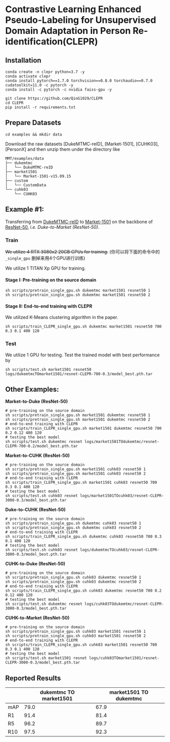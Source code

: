 # Contrastive Learning Enhanced Pseudo-Labeling for Unsupervised Domain Adaptation in Person Re-identification(CLEPR)

## Installation

```shell
conda create -n clepr python=3.7 -y
conda activate clepr
conda install pytorch==1.7.0 torchvision==0.8.0 torchaudio==0.7.0 cudatoolkit=11.0 -c pytorch -y
conda install -c pytorch -c nvidia faiss-gpu -y

git clone https://github.com/QinG1029/CLEPR
cd CLEPR
pip install -r requirements.txt
```

## Prepare Datasets

```shell
cd examples && mkdir data
```
Download the raw datasets [DukeMTMC-reID], [Market-1501], [CUHK03], [PersonX]
and then unzip them under the directory like
```
MMT/examples/data
├── dukemtmc
│   └── DukeMTMC-reID
├── market1501
│   └── Market-1501-v15.09.15
├── custom
│   └── CustomData
└── cuhk03
    └── CUHK03
```



## Example #1:

Transferring from [DukeMTMC-reID](https://arxiv.org/abs/1609.01775) to [Market-1501](https://www.cv-foundation.org/openaccess/content_iccv_2015/papers/Zheng_Scalable_Person_Re-Identification_ICCV_2015_paper.pdf) on the backbone of [ResNet-50](https://arxiv.org/abs/1512.03385), *i.e. Duke-to-Market (ResNet-50)*.

### Train
~~We utilize 4 RTX 3080x2 20GB GPUs for training.~~ (你可以将下面的命令中的 `_single_gpu` 删掉来用4个GPU进行训练)


We utilize 1 TITAN Xp GPU for training.



#### Stage I: Pre-training on the source domain

```shell
sh scripts/pretrain_single_gpu.sh dukemtmc market1501 resnet50 1
sh scripts/pretrain_single_gpu.sh dukemtmc market1501 resnet50 2
```

#### Stage II: End-to-end training with CLEPR
We utilized K-Means clustering algorithm in the paper.

```shell
sh scripts/train_CLEPR_single_gpu.sh dukemtmc market1501 resnet50 700 0.3 0.1 400 120
```

### Test
We utilize 1 GPU for testing.
Test the trained model with best performance by
```shell
sh scripts/test.sh market1501 resnet50 logs/dukemtmcTOmarket1501/resnet-CLEPR-700-0.3/model_best.pth.tar
```



## Other Examples:
**Market-to-Duke (ResNet-50)**
```shell
# pre-training on the source domain
sh scripts/pretrain_single_gpu.sh market1501 dukemtmc resnet50 1
sh scripts/pretrain_single_gpu.sh market1501 dukemtmc resnet50 2
# end-to-end training with CLEPR
sh scripts/train_CLEPR_single_gpu.sh market1501 dukemtmc resnet50 700 0.2 0.12 400 120
# testing the best model
sh scripts/test.sh dukemtmc resnet logs/market1501TOdukemtmc/resnet-CLEPR-700-0.2/model_best.pth.tar
```
**Market-to-CUHK (ResNet-50)**
```shell
# pre-training on the source domain
sh scripts/pretrain_single_gpu.sh market1501 cuhk03 resnet50 1
sh scripts/pretrain_single_gpu.sh market1501 cuhk03 resnet50 2
# end-to-end training with CLEPR
sh scripts/train_CLEPR_single_gpu.sh market1501 cuhk03 resnet50 700 0.3 0.1 400 120
# testing the best model
sh scripts/test.sh cuhk03 resnet logs/market1501TOcuhk03/resnet-CLEPR-3000-0.3/model_best.pth.tar
```
**Duke-to-CUHK (ResNet-50)**
```shell
# pre-training on the source domain
sh scripts/pretrain_single_gpu.sh dukemtmc cuhk03 resnet50 1
sh scripts/pretrain_single_gpu.sh dukemtmc cuhk03 resnet50 2
# end-to-end training with CLEPR
sh scripts/train_CLEPR_single_gpu.sh dukemtmc cuhk03 resnet50 700 0.3 0.1 400 120
# testing the best model
sh scripts/test.sh cuhk03 resnet logs/dukemtmcTOcuhk03/resnet-CLEPR-3000-0.3/model_best.pth.tar
```
**CUHK-to-Duke (ResNet-50)**
```shell
# pre-training on the source domain
sh scripts/pretrain_single_gpu.sh cuhk03 dukemtmc resnet50 1
sh scripts/pretrain_single_gpu.sh cuhk03 dukemtmc resnet50 2
# end-to-end training with CLEPR
sh scripts/train_CLEPR_single_gpu.sh cuhk03 dukemtmc resnet50 700 0.2 0.12 400 120
# testing the best model
sh scripts/test.sh dukemtmc resnet logs/cuhk03TOdukemtmc/resnet-CLEPR-3000-0.3/model_best.pth.tar
```
**CUHK-to-Market (ResNet-50)**
```shell
# pre-training on the source domain
sh scripts/pretrain_single_gpu.sh cuhk03 market1501 resnet50 1
sh scripts/pretrain_single_gpu.sh cuhk03 market1501 resnet50 2
# end-to-end training with CLEPR
sh scripts/train_CLEPR_single_gpu.sh cuhk03 market1501 resnet50 700 0.3 0.1 400 120
# testing the best model
sh scripts/test.sh market1501 resnet logs/cuhk03TOmarket1501/resnet-CLEPR-3000-0.3/model_best.pth.tar
```

## Reported Results

|      | dukemtmc TO market1501 | market1501 TO dukemtmc 
| ---- | ---------------------- | ---------------------- 
| mAP  | 79.0                   | 67.9                   
| R1   | 91.4                   | 81.4                                   
| R5   | 96.2                   | 89.7                                   
| R10  | 97.5                   | 92.3                                

